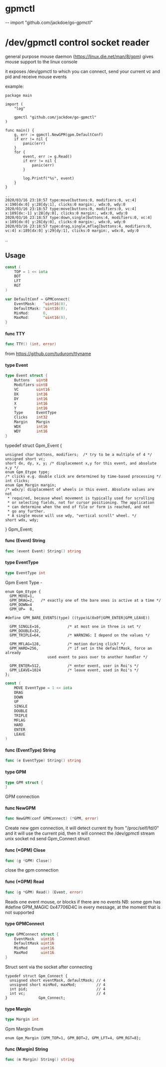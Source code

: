 # gpmctl
--
    import "github.com/jackdoe/go-gpmctl"

# /dev/gpmctl control socket reader

general purpose mouse daemon (https://linux.die.net/man/8/gpm) gives mouse
support to the linux console

it exposes /dev/gpmctl to which you can connect, send your current vc and pid
and receive mouse events

example:

    package main

    import (
    	"log"

    	gpmctl "github.com/jackdoe/go-gpmctl"
    )

    func main() {
    	g, err := gpmctl.NewGPM(gpm.DefaultConf)
    	if err != nil {
    		panic(err)
    	}
    	for {
    		event, err := g.Read()
    		if err != nil {
    			panic(err)
    		}

    		log.Printf("%s", event)
    	}
    }

    ..
    2020/03/16 23:18:57 type:move[buttons:0, modifiers:0, vc:4] x:190[dx:0] y:28[dy:1], clicks:0 margin:, wdx:0, wdy:0
    2020/03/16 23:18:57 type:move[buttons:0, modifiers:0, vc:4] x:189[dx:-1] y:28[dy:0], clicks:0 margin:, wdx:0, wdy:0
    2020/03/16 23:18:57 type:down,single[buttons:4, modifiers:0, vc:4] x:189[dx:0] y:28[dy:0], clicks:0 margin:, wdx:0, wdy:0
    2020/03/16 23:18:57 type:drag,single,mflag[buttons:4, modifiers:0, vc:4] x:189[dx:0] y:29[dy:1], clicks:0 margin:, wdx:0, wdy:0

..

## Usage

```go
const (
	TOP = 1 << iota
	BOT
	LFT
	RGT
)
```

```go
var DefaultConf = GPMConnect{
	EventMask:   ^uint16(0),
	DefaultMask: ^uint16(0),
	MinMod:      0,
	MaxMod:      ^uint16(0),
}
```

#### func  TTY

```go
func TTY() (int, error)
```
from https://github.com/tudurom/ttyname

#### type Event

```go
type Event struct {
	Buttons   uint8
	Modifiers uint8
	VC        uint16
	DX        int16
	DY        int16
	X         int16
	Y         int16
	Type      EventType
	Clicks    int32
	Margin    Margin
	WDX       int16
	WDY       int16
}
```

typedef struct Gpm_Event {

    unsigned char buttons, modifiers;  /* try to be a multiple of 4 */
    unsigned short vc;
    short dx, dy, x, y; /* displacement x,y for this event, and absolute x,y */
    enum Gpm_Etype type;
    /* clicks e.g. double click are determined by time-based processing */
    int clicks;
    enum Gpm_Margin margin;
    /* wdx/y: displacement of wheels in this event. Absolute values are not
     * required, because wheel movement is typically used for scrolling
     * or selecting fields, not for cursor positioning. The application
     * can determine when the end of file or form is reached, and not
     * go any further.
     * A single mouse will use wdy, "vertical scroll" wheel. */
    short wdx, wdy;

} Gpm_Event;

#### func (Event) String

```go
func (event Event) String() string
```

#### type EventType

```go
type EventType int
```

Gpm Event Type -

    enum Gpm_Etype {
      GPM_MOVE=1,
      GPM_DRAG=2,   /* exactly one of the bare ones is active at a time */
      GPM_DOWN=4
      GPM_UP=  8,

    #define GPM_BARE_EVENTS(type) ((type)&(0x0f|GPM_ENTER|GPM_LEAVE))

      GPM_SINGLE=16,            /* at most one in three is set */
      GPM_DOUBLE=32,
      GPM_TRIPLE=64,            /* WARNING: I depend on the values */

      GPM_MFLAG=128,            /* motion during click? */
      GPM_HARD=256,             /* if set in the defaultMask, force an already
                       used event to pass over to another handler */

      GPM_ENTER=512,            /* enter event, user in Roi's */
      GPM_LEAVE=1024            /* leave event, used in Roi's */
    };

```go
const (
	MOVE EventType = 1 << iota
	DRAG
	DOWN
	UP
	SINGLE
	DOUBLE
	TRIPLE
	MFLAG
	HARD
	ENTER
	LEAVE
)
```

#### func (EventType) String

```go
func (e EventType) String() string
```

#### type GPM

```go
type GPM struct {
}
```

GPM connection

#### func  NewGPM

```go
func NewGPM(conf GPMConnect) (*GPM, error)
```
Create new gpm connection, it will detect current tty from "/proc/self/fd/0" and
it will use the current pid, then it will connect the /dev/gpmctl stream unix
socket nd send Gpm_Connect struct

#### func (*GPM) Close

```go
func (g *GPM) Close()
```
close the gpm connection

#### func (*GPM) Read

```go
func (g *GPM) Read() (Event, error)
```
Reads one event mouse, or blocks if there are no events NB: some gpm has #define
GPM_MAGIC 0x47706D4C in every message, at the moment that is not supported

#### type GPMConnect

```go
type GPMConnect struct {
	EventMask   uint16
	DefaultMask uint16
	MinMod      uint16
	MaxMod      uint16
}
```

Struct sent via the socket after connecting

    typedef struct Gpm_Connect {
      unsigned short eventMask, defaultMask; // 4
      unsigned short minMod, maxMod;         // 4
      int pid;                               // 4
      int vc;                                // 4
    }              Gpm_Connect;

#### type Margin

```go
type Margin int
```

Gpm Margin Enum

    enum Gpm_Margin {GPM_TOP=1, GPM_BOT=2, GPM_LFT=4, GPM_RGT=8};

#### func (Margin) String

```go
func (m Margin) String() string
```
